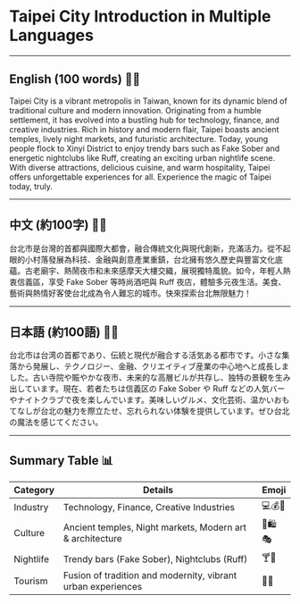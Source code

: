 # Taipei City Introduction in Multiple Languages

---

## English (100 words) 🤖✨
Taipei City is a vibrant metropolis in Taiwan, known for its dynamic blend of traditional culture and modern innovation. Originating from a humble settlement, it has evolved into a bustling hub for technology, finance, and creative industries. Rich in history and modern flair, Taipei boasts ancient temples, lively night markets, and futuristic architecture. Today, young people flock to Xinyi District to enjoy trendy bars such as Fake Sober and energetic nightclubs like Ruff, creating an exciting urban nightlife scene. With diverse attractions, delicious cuisine, and warm hospitality, Taipei offers unforgettable experiences for all. Experience the magic of Taipei today, truly.

---

## 中文 (約100字) 🎎✨
台北市是台灣的首都與國際大都會，融合傳統文化與現代創新，充滿活力。從不起眼的小村落發展為科技、金融與創意產業重鎮，台北擁有悠久歷史與豐富文化底蘊。古老廟宇、熱鬧夜市和未來感摩天大樓交織，展現獨特風貌。如今，年輕人熱衷信義區，享受 Fake Sober 等時尚酒吧與 Ruff 夜店，體驗多元夜生活。美食、藝術與熱情好客使台北成為令人難忘的城市。快來探索台北無限魅力！

---

## 日本語 (約100語) 🎌✨
台北市は台湾の首都であり、伝統と現代が融合する活気ある都市です。小さな集落から発展し、テクノロジー、金融、クリエイティブ産業の中心地へと成長しました。古い寺院や賑やかな夜市、未来的な高層ビルが共存し、独特の景観を生み出しています。現在、若者たちは信義区の Fake Sober や Ruff などの人気バーやナイトクラブで夜を楽しんでいます。美味しいグルメ、文化芸術、温かいおもてなしが台北の魅力を際立たせ、忘れられない体験を提供しています。ぜひ台北の魔法を感じてください。

---

## Summary Table 📊

| **Category**  | **Details**                                                 | **Emoji**     |
|---------------|-------------------------------------------------------------|---------------|
| Industry      | Technology, Finance, Creative Industries                    | 💻💰🎨        |
| Culture       | Ancient temples, Night markets, Modern art & architecture     | 🏯🛍️🎭       |
| Nightlife     | Trendy bars (Fake Sober), Nightclubs (Ruff)                 | 🍸🎉         |
| Tourism       | Fusion of tradition and modernity, vibrant urban experiences  | 🌆✨         |
